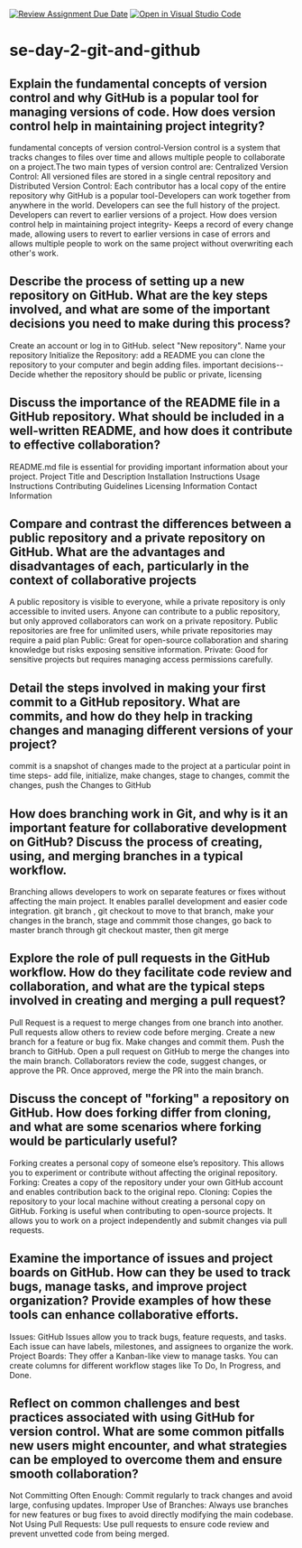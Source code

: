 [![Review Assignment Due Date](https://classroom.github.com/assets/deadline-readme-button-22041afd0340ce965d47ae6ef1cefeee28c7c493a6346c4f15d667ab976d596c.svg)](https://classroom.github.com/a/8wgCKhpZ)
[![Open in Visual Studio Code](https://classroom.github.com/assets/open-in-vscode-2e0aaae1b6195c2367325f4f02e2d04e9abb55f0b24a779b69b11b9e10269abc.svg)](https://classroom.github.com/online_ide?assignment_repo_id=18441083&assignment_repo_type=AssignmentRepo)
# se-day-2-git-and-github
## Explain the fundamental concepts of version control and why GitHub is a popular tool for managing versions of code. How does version control help in maintaining project integrity?
fundamental concepts of version control-Version control is a system that tracks changes to files over time and allows multiple people to collaborate on a project.The two main types of version control are: Centralized Version Control: All versioned files are stored in a single central repository and Distributed Version Control: Each contributor has a local copy of the entire repository
why GitHub is a popular tool-Developers can work together from anywhere in the world. Developers can see the full history of the project. Developers can revert to earlier versions of a project.
How does version control help in maintaining project integrity-  Keeps a record of every change made, allowing users to revert to earlier versions in case of errors and  allows multiple people to work on the same project without overwriting each other's work.

## Describe the process of setting up a new repository on GitHub. What are the key steps involved, and what are some of the important decisions you need to make during this process?
Create an account or log in to GitHub.
select "New repository".
Name your repository
Initialize the Repository:
add a README 
you can clone the repository to your computer and begin adding files.
important decisions--Decide whether the repository should be public or private, licensing

## Discuss the importance of the README file in a GitHub repository. What should be included in a well-written README, and how does it contribute to effective collaboration?
README.md file is essential for providing important information about your project.
Project Title and Description
Installation Instructions
Usage Instructions
Contributing Guidelines
Licensing Information
Contact Information

## Compare and contrast the differences between a public repository and a private repository on GitHub. What are the advantages and disadvantages of each, particularly in the context of collaborative projects
A public repository is visible to everyone, while a private repository is only accessible to invited users.
Anyone can contribute to a public repository, but only approved collaborators can work on a private repository.
Public repositories are free for unlimited users, while private repositories may require a paid plan
Public: Great for open-source collaboration and sharing knowledge but risks exposing sensitive information.
Private: Good for sensitive projects but requires managing access permissions carefully.

## Detail the steps involved in making your first commit to a GitHub repository. What are commits, and how do they help in tracking changes and managing different versions of your project?
 commit is a snapshot of changes made to the project at a particular point in time
 steps- add file, initialize, make changes, stage to changes, commit the changes, push the Changes to GitHub

## How does branching work in Git, and why is it an important feature for collaborative development on GitHub? Discuss the process of creating, using, and merging branches in a typical workflow.
Branching allows developers to work on separate features or fixes without affecting the main project. It enables parallel development and easier code integration.
git branch <branch name>, git checkout <branch name> to move to that branch, make your changes in the branch, stage and commmit those changes, go back to master branch through git checkout master, then git merge <branch name>


## Explore the role of pull requests in the GitHub workflow. How do they facilitate code review and collaboration, and what are the typical steps involved in creating and merging a pull request?
Pull Request is a request to merge changes from one branch into another.  Pull requests allow others to review code before merging. 
Create a new branch for a feature or bug fix.
Make changes and commit them.
Push the branch to GitHub.
Open a pull request on GitHub to merge the changes into the main branch.
Collaborators review the code, suggest changes, or approve the PR.
Once approved, merge the PR into the main branch.

## Discuss the concept of "forking" a repository on GitHub. How does forking differ from cloning, and what are some scenarios where forking would be particularly useful?
Forking creates a personal copy of someone else’s repository. This allows you to experiment or contribute without affecting the original repository.
Forking: Creates a copy of the repository under your own GitHub account and enables contribution back to the original repo.
Cloning: Copies the repository to your local machine without creating a personal copy on GitHub.
Forking is useful when contributing to open-source projects. It allows you to work on a project independently and submit changes via pull requests.

## Examine the importance of issues and project boards on GitHub. How can they be used to track bugs, manage tasks, and improve project organization? Provide examples of how these tools can enhance collaborative efforts.
Issues: GitHub Issues allow you to track bugs, feature requests, and tasks. Each issue can have labels, milestones, and assignees to organize the work.
Project Boards: They offer a Kanban-like view to manage tasks. You can create columns for different workflow stages like To Do, In Progress, and Done.

## Reflect on common challenges and best practices associated with using GitHub for version control. What are some common pitfalls new users might encounter, and what strategies can be employed to overcome them and ensure smooth collaboration?
Not Committing Often Enough: Commit regularly to track changes and avoid large, confusing updates.
Improper Use of Branches: Always use branches for new features or bug fixes to avoid directly modifying the main codebase.
Not Using Pull Requests: Use pull requests to ensure code review and prevent unvetted code from being merged.
